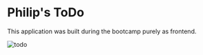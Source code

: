 # Philip's ToDo

This application was built during the </salt> bootcamp purely as frontend. 

![todo](https://user-images.githubusercontent.com/73835849/133764315-646b78fa-30e3-4aeb-b337-e42dc8a8b300.png)
